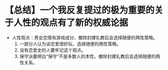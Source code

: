 # 【总结】一个我反复提过的极为重要的关于人性的观点有了新的权威论据

-   人性观点：男女恋情有游戏成分，撤除封建礼教后会选择随便的两性策略。
    1.  一部分人认为谈恋爱很好玩，选择随便的两性策略。
    2.  没有恋爱史的人要牢记这个观点。
    3.  保守派要明白“保守”不是多数人的本性，撤除封建礼教后会选择随便的两性关系。